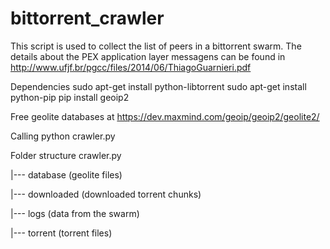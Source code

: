 # bittorrent_crawler
This script is used to collect the list of peers in a bittorrent swarm.
The details about the PEX application layer messagens can be found in http://www.ufjf.br/pgcc/files/2014/06/ThiagoGuarnieri.pdf

Dependencies
sudo apt-get install python-libtorrent
sudo apt-get install python-pip
pip install geoip2

Free geolite databases at https://dev.maxmind.com/geoip/geoip2/geolite2/

Calling
python crawler.py

Folder structure
crawler.py

|--- database (geolite files)

|--- downloaded (downloaded torrent chunks)

|--- logs (data from the swarm)

|--- torrent (torrent files)

